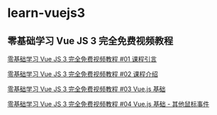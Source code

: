 # learn-vuejs3

## 零基础学习 Vue JS 3 完全免费视频教程

[零基础学习 Vue JS 3 完全免费视频教程 #01 课程引言](https://www.qiuzhi99.com/movies/vue3/1330.html?invite_code=498391)

[零基础学习 Vue JS 3 完全免费视频教程 #02 课程介绍](https://www.qiuzhi99.com/movies/vue3/1331.html?invite_code=498391)

[零基础学习 Vue JS 3 完全免费视频教程 #03 Vue.js 基础](https://www.qiuzhi99.com/movies/vue3/1332.html?invite_code=498391)

[零基础学习 Vue JS 3 完全免费视频教程 #04 Vue.js 基础 - 其他鼠标事件](https://www.qiuzhi99.com/movies/vue3/1333.html?invite_code=498391)
